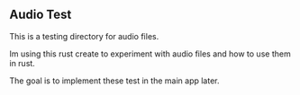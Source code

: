 ## Audio Test

This is a testing directory for audio files.

Im using this rust create to experiment with audio files and how to use them in rust. 

The goal is to implement these test in the main app later.